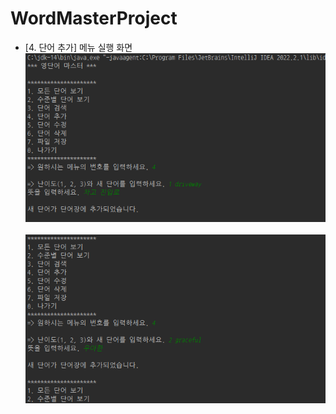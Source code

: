 # WordMasterProject
- [4. 단어 추가] 메뉴 실행 화면<br/>
<img src="screenshots/단어 추가 (1).png"></img><br/><br/>
<img src="screenshots/단어 추가 (2).png"></img><br/><br/>
